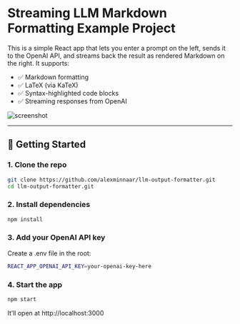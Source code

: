 # Streaming LLM Markdown Formatting Example Project

This is a simple React app that lets you enter a prompt on the left, sends it to the OpenAI API, and streams back the result as rendered Markdown on the right. It supports:

- ✅ Markdown formatting
- ✅ LaTeX (via KaTeX)
- ✅ Syntax-highlighted code blocks
- ✅ Streaming responses from OpenAI

![screenshot](screenshot.png) <!-- Optional screenshot -->

---

## 🚀 Getting Started

### 1. Clone the repo

```bash
git clone https://github.com/alexminnaar/llm-output-formatter.git
cd llm-output-formatter.git
```

### 2. Install dependencies

```bash
npm install
```

### 3. Add your OpenAI API key

Create a .env file in the root:

```bash
REACT_APP_OPENAI_API_KEY=your-openai-key-here
```

### 4. Start the app

```bash
npm start
```

It’ll open at http://localhost:3000